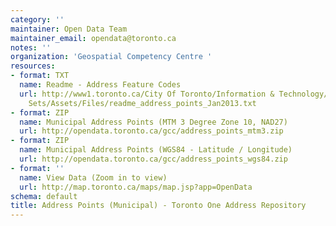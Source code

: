 ```yaml
---
category: ''
maintainer: Open Data Team
maintainer_email: opendata@toronto.ca
notes: ''
organization: 'Geospatial Competency Centre '
resources:
- format: TXT
  name: Readme - Address Feature Codes
  url: http://www1.toronto.ca/City Of Toronto/Information & Technology/Open Data/Data
    Sets/Assets/Files/readme_address_points_Jan2013.txt
- format: ZIP
  name: Municipal Address Points (MTM 3 Degree Zone 10, NAD27)
  url: http://opendata.toronto.ca/gcc/address_points_mtm3.zip
- format: ZIP
  name: Municipal Address Points (WGS84 - Latitude / Longitude)
  url: http://opendata.toronto.ca/gcc/address_points_wgs84.zip
- format: ''
  name: View Data (Zoom in to view)
  url: http://map.toronto.ca/maps/map.jsp?app=OpenData
schema: default
title: Address Points (Municipal) - Toronto One Address Repository
---
```

